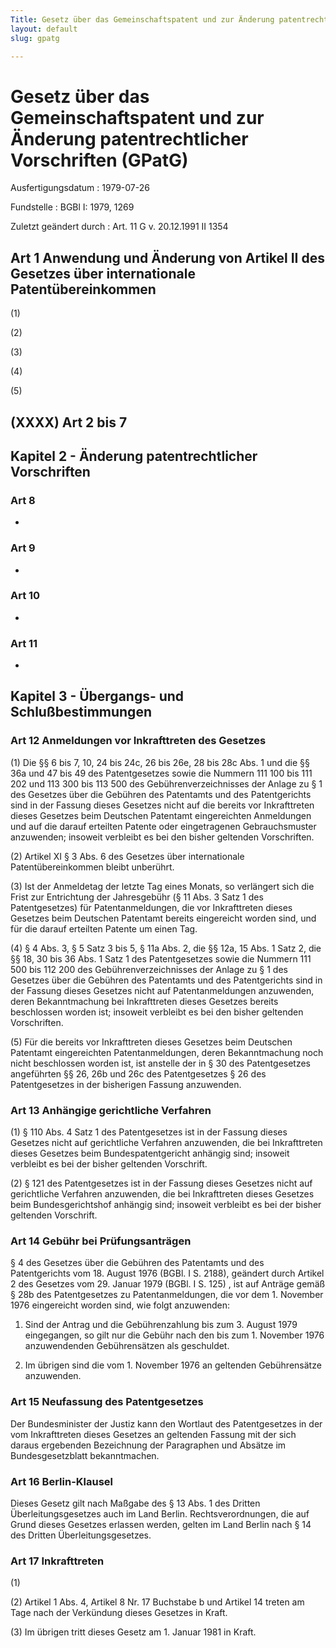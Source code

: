 ```yaml
---
Title: Gesetz über das Gemeinschaftspatent und zur Änderung patentrechtlicher Vorschriften
layout: default
slug: gpatg

---
```


# Gesetz über das Gemeinschaftspatent und zur Änderung patentrechtlicher Vorschriften (GPatG)

Ausfertigungsdatum
:   1979-07-26

Fundstelle
:   BGBl I: 1979, 1269

Zuletzt geändert durch
:   Art. 11 G v. 20.12.1991 II 1354


## Art 1 Anwendung und Änderung von Artikel II des Gesetzes über internationale Patentübereinkommen

(1)

(2)

(3)

(4)

(5)


## (XXXX) Art 2 bis 7



## Kapitel 2 - Änderung patentrechtlicher Vorschriften



### Art 8

-


### Art 9

-


### Art 10

-


### Art 11

-


## Kapitel 3 - Übergangs- und Schlußbestimmungen



### Art 12 Anmeldungen vor Inkrafttreten des Gesetzes

(1) Die §§ 6 bis 7, 10, 24 bis 24c, 26 bis 26e, 28 bis 28c Abs. 1 und
die §§ 36a und 47 bis 49 des Patentgesetzes sowie die Nummern 111 100
bis 111 202 und 113 300 bis 113 500 des Gebührenverzeichnisses der
Anlage zu § 1 des Gesetzes über die Gebühren des Patentamts und des
Patentgerichts sind in der Fassung dieses Gesetzes nicht auf die
bereits vor Inkrafttreten dieses Gesetzes beim Deutschen Patentamt
eingereichten Anmeldungen und auf die darauf erteilten Patente oder
eingetragenen Gebrauchsmuster anzuwenden; insoweit verbleibt es bei
den bisher geltenden Vorschriften.

(2) Artikel XI § 3 Abs. 6 des Gesetzes über internationale
Patentübereinkommen bleibt unberührt.

(3) Ist der Anmeldetag der letzte Tag eines Monats, so verlängert sich
die Frist zur Entrichtung der Jahresgebühr (§
11              Abs. 3 Satz 1 des Patentgesetzes) für
Patentanmeldungen, die vor Inkrafttreten dieses Gesetzes beim
Deutschen Patentamt bereits eingereicht worden sind, und für die
darauf erteilten Patente um einen Tag.

(4) § 4 Abs. 3, § 5 Satz 3 bis 5, § 11a Abs. 2, die §§ 12a, 15 Abs. 1
Satz 2, die §§ 18, 30 bis 36 Abs. 1 Satz 1 des Patentgesetzes sowie
die Nummern 111 500 bis 112 200 des Gebührenverzeichnisses der Anlage
zu § 1 des Gesetzes über die Gebühren des Patentamts und des
Patentgerichts sind in der Fassung dieses Gesetzes nicht auf
Patentanmeldungen anzuwenden, deren Bekanntmachung bei Inkrafttreten
dieses Gesetzes bereits beschlossen worden ist; insoweit verbleibt es
bei den bisher geltenden Vorschriften.

(5) Für die bereits vor Inkrafttreten dieses Gesetzes beim Deutschen
Patentamt eingereichten Patentanmeldungen, deren Bekanntmachung noch
nicht beschlossen worden ist, ist anstelle der in §
30              des Patentgesetzes angeführten §§
26, 26b              und
26c              des Patentgesetzes § 26 des Patentgesetzes in der
bisherigen Fassung anzuwenden.


### Art 13 Anhängige gerichtliche Verfahren

(1) § 110 Abs. 4 Satz 1 des Patentgesetzes ist in der Fassung dieses
Gesetzes nicht auf gerichtliche Verfahren anzuwenden, die bei
Inkrafttreten dieses Gesetzes beim Bundespatentgericht anhängig sind;
insoweit verbleibt es bei der bisher geltenden Vorschrift.

(2) § 121 des Patentgesetzes ist in der Fassung dieses Gesetzes nicht
auf gerichtliche Verfahren anzuwenden, die bei Inkrafttreten dieses
Gesetzes beim Bundesgerichtshof anhängig sind; insoweit verbleibt es
bei der bisher geltenden Vorschrift.


### Art 14 Gebühr bei Prüfungsanträgen

§ 4 des Gesetzes über die Gebühren des Patentamts und des
Patentgerichts vom 18. August 1976 (BGBl. I S. 2188),
geändert durch Artikel 2 des Gesetzes vom 29. Januar 1979 (BGBl. I S.
125)             , ist auf Anträge gemäß §
28b              des Patentgesetzes zu Patentanmeldungen, die vor dem
1\. November 1976 eingereicht worden sind, wie folgt anzuwenden:

1.  Sind der Antrag und die Gebührenzahlung bis zum 3. August 1979
    eingegangen, so gilt nur die Gebühr nach den bis zum 1. November 1976
    anzuwendenden Gebührensätzen als geschuldet.


2.  Im übrigen sind die vom 1. November 1976 an geltenden Gebührensätze
    anzuwenden.





### Art 15 Neufassung des Patentgesetzes

Der Bundesminister der Justiz kann den Wortlaut des Patentgesetzes in
der vom Inkrafttreten dieses Gesetzes an geltenden Fassung mit der
sich daraus ergebenden Bezeichnung der Paragraphen und Absätze im
Bundesgesetzblatt bekanntmachen.


### Art 16 Berlin-Klausel

Dieses Gesetz gilt nach Maßgabe des § 13 Abs. 1 des Dritten
Überleitungsgesetzes auch im Land Berlin. Rechtsverordnungen, die auf
Grund dieses Gesetzes erlassen werden, gelten im Land Berlin nach § 14
des Dritten Überleitungsgesetzes.


### Art 17 Inkrafttreten

(1)

(2) Artikel 1 Abs. 4, Artikel 8 Nr. 17 Buchstabe b und Artikel 14
treten am Tage nach der Verkündung dieses Gesetzes in Kraft.

(3) Im übrigen tritt dieses Gesetz am 1. Januar 1981 in Kraft.

